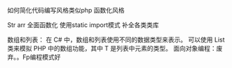 如何简化代码编写风格类似php 函数化风格


Str arr 全面函数化
使用static import模式
补全各类类库


数组和列表：
在 C# 中，数组和列表使用不同的数据类型来表示。
可以使用 List<T> 类来模拟 PHP 中的数组功能，其中 T 是列表中元素的类型。
面向对象编程：废弃。。Fp编程模式好
